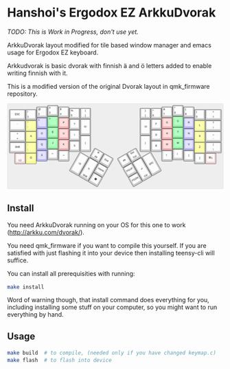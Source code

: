 # Hanshoi's Ergodox EZ ArkkuDvorak

*TODO: This is Work in Progress, don't use yet.*

ArkkuDvorak layout modified for tile based window manager and emacs usage
for Ergodox EZ keyboard.

Arkkudvorak is basic dvorak with finnish ä and ö letters added to enable
writing finnish with it.

This is a modified version of the original Dvorak layout in qmk_firmware
repository.

![alt text](https://github.com/hanshoi/ergodox_layout/blob/master/keyboard-layout.png "Base layer")

## Install
You need ArkkuDvorak running on your OS for this one to work (http://arkku.com/dvorak/).

You need qmk_firmware if you want to compile this yourself.
If you are satisfied with just flashing it into your device
then installing teensy-cli will suffice.

You can install all prerequisities with running:

```bash
make install
```

Word of warning though, that install command does everything for you,
including installing some stuff on your computer, so you might want
to run everything by hand.

## Usage
```bash
make build  # to compile, (needed only if you have changed keymap.c)
make flash  # to flash into device
```

